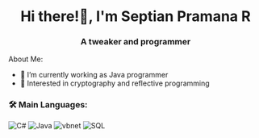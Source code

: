 <h1 align="center">Hi there!👋, I'm Septian Pramana R</h1>
<h3 align="center">A tweaker and programmer</h3>


About Me:

- 🔭 I’m currently working as Java programmer
- 🤔 Interested in cryptography and reflective programming

### 🛠 Main Languages:
![C#](https://img.shields.io/badge/-C_Sharp-05122A?style=flat&logo=Csharp&logoColor=ADD8E6)
![Java](https://img.shields.io/badge/-Java-05122A?style=flat&logo=java&logoColor=FFFFF)
![vbnet](https://img.shields.io/badge/-Visual_Basic.net-05122A?style=flat&logo=visualbasic&logoColor=AAFFFF)
![SQL](https://img.shields.io/badge/-SQL-05122A?style=flat)
